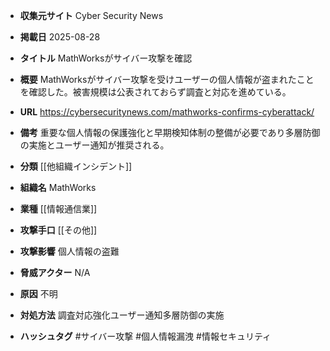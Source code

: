 - **収集元サイト**
Cyber Security News

- **掲載日**
2025-08-28

- **タイトル**
MathWorksがサイバー攻撃を確認

- **概要**
MathWorksがサイバー攻撃を受けユーザーの個人情報が盗まれたことを確認した。被害規模は公表されておらず調査と対応を進めている。

- **URL**
https://cybersecuritynews.com/mathworks-confirms-cyberattack/

- **備考**
重要な個人情報の保護強化と早期検知体制の整備が必要であり多層防御の実施とユーザー通知が推奨される。

- **分類**
[[他組織インシデント]]

- **組織名**
MathWorks

- **業種**
[[情報通信業]]

- **攻撃手口**
[[その他]]

- **攻撃影響**
個人情報の盗難

- **脅威アクター**
N/A

- **原因**
不明

- **対処方法**
調査対応強化ユーザー通知多層防御の実施

- **ハッシュタグ**
#サイバー攻撃 #個人情報漏洩 #情報セキュリティ
